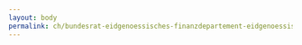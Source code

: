 ```yaml
---
layout: body
permalink: ch/bundesrat-eidgenoessisches-finanzdepartement-eidgenoessisches-personalamt-direktion-personalwirtschaft-und-controlling/
---
```


